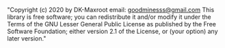 "Copyright (c) 2020 by DK-Maxroot email: goodminesss@gmail.com
This library is free software; you can redistribute it and/or modify it under the Terms of the GNU Lesser General Public License as published by the Free Software Foundation; either version 2.1 of the License, or (your option) any later version." 
